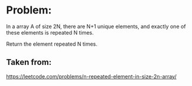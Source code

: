 # Problem: 
In a array A of size 2N, there are N+1 unique elements, and exactly one of these elements is repeated N times.

Return the element repeated N times.

## Taken from:
https://leetcode.com/problems/n-repeated-element-in-size-2n-array/
